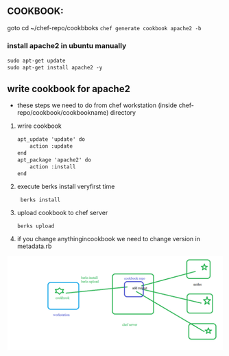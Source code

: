 ## COOKBOOK:
 goto cd ~/chef-repo/cookbboks
    ```
    chef generate cookbook apache2 -b 
    ```
### install apache2 in ubuntu manually
```
sudo apt-get update
sudo apt-get install apache2 -y
```
## write cookbook for apache2
* these steps we need to do from chef workstation (inside chef-repo/cookbook/cookbookname) directory
1. wrire cookbook
    ```
    apt_update 'update' do
        action :update
    end
    apt_package 'apache2' do
        action :install
    end
    ```
 2. execute berks install veryfirst time
    ```
     berks install
    ```
 3. upload cookbook to chef server 
    ```
    berks upload
    ```
 4. if you change anythingincookbook we need to change version in metadata.rb

![cookbook](cookbook.png)